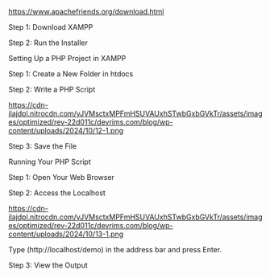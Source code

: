 https://www.apachefriends.org/download.html



Step 1: Download XAMPP

Step 2: Run the Installer


Setting Up a PHP Project in XAMPP

Step 1: Create a New Folder in htdocs

Step 2: Write a PHP Script

https://cdn-ilajdpl.nitrocdn.com/yJVMsctxMPFmHSUVAUxhSTwbGxbGVkTr/assets/images/optimized/rev-22d011c/devrims.com/blog/wp-content/uploads/2024/10/12-1.png

Step 3: Save the File


Running Your PHP Script

Step 1: Open Your Web Browser

Step 2: Access the Localhost

https://cdn-ilajdpl.nitrocdn.com/yJVMsctxMPFmHSUVAUxhSTwbGxbGVkTr/assets/images/optimized/rev-22d011c/devrims.com/blog/wp-content/uploads/2024/10/13-1.png

Type (http://localhost/demo) in the address bar and press Enter.

Step 3: View the Output